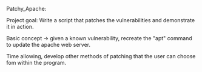 Patchy_Apache:

Project goal: Write a script that patches the vulnerabilities and demonstrate it in action.

Basic concept -> given a known vulnerability, recreate the "apt" command to update the apache web server.

Time allowing, develop other methods of patching that the user can choose fom within the program. 
